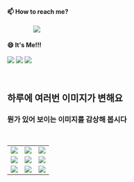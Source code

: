 #### 📫 How to reach me?
<a href="mailto:thquddnr123@gmail.com">
    <img 
        src="https://img.shields.io/badge/Gmail-d14836?style=flat-square&logo=Gmail&logoColor=white&link=mailto:thquddnr123@gmail.com"
        style="height : auto; margin-left : 60px; margin-right : 60px;"/>
</a>

#### 😄 It's Me!!!

<a href="https://cybecho.notion.site/SBU-s-Archives-854ccd3338c2456a867956f26143998a" target="_blank"><img src="https://img.shields.io/badge/Portfolio-303030?style=for-the-badge&logo=Notion&logoColor=white"/></a>
<a href="https://www.instagram.com/junk_warrior_vintage/" target="_blank"><img src="https://img.shields.io/badge/@junk_warrir_vintage-E4405F?style=for-the-badge&logo=Instagram&logoColor=white"/></a>
<a href="https://www.behance.net/thquddnr125654" target="_blank"><img src="https://img.shields.io/badge/Behance-1769FF?style=for-the-badge&logo=Behance&logoColor=white"/></a>

</br>

## 하루에 여러번 이미지가 변해요
### 뭔가 있어 보이는 이미지를 감상해 봅시다

<!--
마크업 바로보기 사이트
https://dillinger.io/ 
-->
 <br/> <table>
<tr>
<td><img src='https://www.random-art.org/img/large/416177.jpg'></td>
<td><img src='https://www.random-art.org/img/large/415821.jpg'></td>
<td><img src='https://www.random-art.org/img/large/416892.jpg'></td>
</tr>
<tr>
<td><img src='https://www.random-art.org/img/large/415584.jpg'></td>
<td><img src='https://www.random-art.org/img/large/417212.jpg'></td>
<td><img src='https://www.random-art.org/img/large/416414.jpg'></td>
</tr>
<tr>
<td><img src='https://www.random-art.org/img/large/416397.jpg'></td>
<td><img src='https://www.random-art.org/img/large/416730.jpg'></td>
<td><img src='https://www.random-art.org/img/large/415613.jpg'></td>
</tr>
</table>
